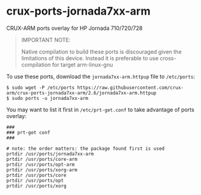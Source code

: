 # crux-ports-jornada7xx-arm

CRUX-ARM ports overlay for HP Jornada 710/720/728

> IMPORTANT NOTE:
>
> Native compilation to build these ports is discouraged given the limitations of this device.
> Instead it is preferable to use cross-compilation for target arm-linux-gnu

To use these ports, download the `jornada7xx-arm.httpup` file to `/etc/ports`:
```
$ sudo wget -P /etc/ports https://raw.githubusercontent.com/crux-arm/crux-ports-jornada7xx-arm/2.6/jornada7xx-arm.httpup
$ sudo ports -u jornada7xx-arm
```

You may want to list it first in `/etc/prt-get.conf` to take advantage of ports overlay:
```
###
### prt-get conf
###

# note: the order matters: the package found first is used
prtdir /usr/ports/jornada7xx-arm
prtdir /usr/ports/core-arm
prtdir /usr/ports/opt-arm
prtdir /usr/ports/xorg-arm
prtdir /usr/ports/core
prtdir /usr/ports/opt
prtdir /usr/ports/xorg
```
